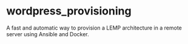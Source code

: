 # wordpress_provisioning
A fast and automatic way to provision a LEMP architecture in a remote server using Ansible and Docker.
